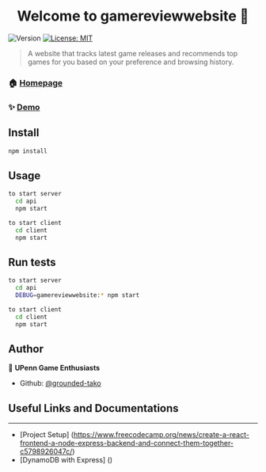 <h1 align="center">Welcome to gamereviewwebsite 👋</h1>
<p>
  <img alt="Version" src="https://img.shields.io/badge/version-0.0.0-blue.svg?cacheSeconds=2592000" />
  <a href="#" target="_blank">
    <img alt="License: MIT" src="https://img.shields.io/badge/License-MIT-yellow.svg" />
  </a>
</p>

> A website that tracks latest game releases and recommends top games for you based on your preference and browsing history.

### 🏠 [Homepage](http://www.latestgamereleases.com/)

### ✨ [Demo](http://www.latestgamereleases.com/)

## Install

```sh
npm install
```

## Usage

```sh
to start server
  cd api
  npm start

to start client
  cd client
  npm start
```

## Run tests

```sh
to start server
  cd api
  DEBUG=gamereviewwebsite:* npm start

to start client
  cd client
  npm start
```

## Author

👤 **UPenn Game Enthusiasts**

* Github: [@grounded-tako](https://github.com/grounded-tako)

## Useful Links and Documentations
<hr></hr>

- [Project Setup] (https://www.freecodecamp.org/news/create-a-react-frontend-a-node-express-backend-and-connect-them-together-c5798926047c/)
- [DynamoDB with Express] ()